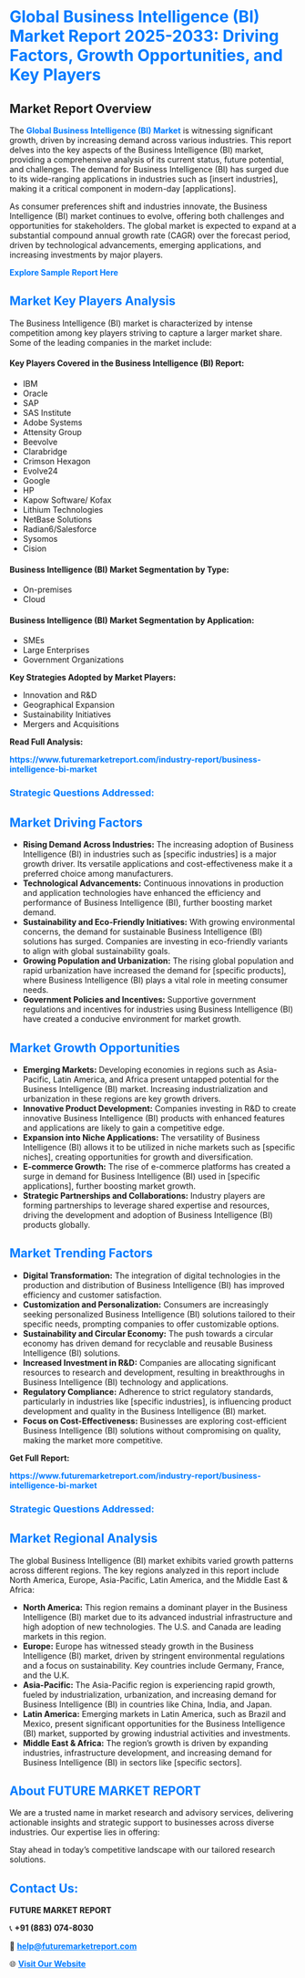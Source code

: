 <h1 style="color: #007BFF;">Global Business Intelligence (BI) Market Report 2025-2033: Driving Factors, Growth Opportunities, and Key Players</h1>

<section id="overview">
<h2>Market Report Overview</h2>
<p>The <a href="https://www.futuremarketreport.com/industry-report/business-intelligence-bi-market" style="color: #007BFF; text-decoration: none;"><strong>Global Business Intelligence (BI) Market</strong></a> is witnessing significant growth, driven by increasing demand across various industries. This report delves into the key aspects of the Business Intelligence (BI) market, providing a comprehensive analysis of its current status, future potential, and challenges. The demand for Business Intelligence (BI) has surged due to its wide-ranging applications in industries such as [insert industries], making it a critical component in modern-day [applications].</p>
<p>As consumer preferences shift and industries innovate, the Business Intelligence (BI) market continues to evolve, offering both challenges and opportunities for stakeholders. The global market is expected to expand at a substantial compound annual growth rate (CAGR) over the forecast period, driven by technological advancements, emerging applications, and increasing investments by major players.</p>
</section>

<section id="overview">
<p><a href="https://www.futuremarketreport.com/request-sample/reportId=108437" style="color: #007BFF; text-decoration: none;"><strong>Explore Sample Report Here</strong></a></p>
</section>

<section id="key-players">
<h2 style="color: #007BFF;">Market Key Players Analysis</h2>
<p>The Business Intelligence (BI) market is characterized by intense competition among key players striving to capture a larger market share. Some of the leading companies in the market include:</p>
<h4>Key Players Covered in the Business Intelligence (BI) Report:</h4>
<ul><li>IBM</li><li>Oracle</li><li>SAP</li><li>SAS Institute</li><li>Adobe Systems</li><li>Attensity Group</li><li>Beevolve</li><li>Clarabridge</li><li>Crimson Hexagon</li><li>Evolve24</li><li>Google</li><li>HP</li><li>Kapow Software/ Kofax</li><li>Lithium Technologies</li><li>NetBase Solutions</li><li>Radian6/Salesforce</li><li>Sysomos</li><li>Cision</li></ul>
<h4>Business Intelligence (BI) Market Segmentation by Type:</h4>
<ul><li>On-premises</li><li>Cloud</li></ul>

<h4>Business Intelligence (BI) Market Segmentation by Application:</h4>
<ul><li>SMEs</li><li>Large Enterprises</li><li>Government Organizations</li></ul>
<p><strong>Key Strategies Adopted by Market Players:</strong></p>
<ul>
<li>Innovation and R&D</li>
<li>Geographical Expansion</li>
<li>Sustainability Initiatives</li>
<li>Mergers and Acquisitions</li>
</ul>
</section>

<section>
<p><strong>Read Full Analysis: </strong></p><a href="https://www.futuremarketreport.com/industry-report/business-intelligence-bi-market" style="color: #007BFF; text-decoration: none;"><strong>https://www.futuremarketreport.com/industry-report/business-intelligence-bi-market</strong></a>
<h3 style="color: #007BFF;">Strategic Questions Addressed:</h3>
</section>

<section id="driving-factors">
<h2 style="color: #007BFF;">Market Driving Factors</h2>
<ul>
<li><strong>Rising Demand Across Industries:</strong> The increasing adoption of Business Intelligence (BI) in industries such as [specific industries] is a major growth driver. Its versatile applications and cost-effectiveness make it a preferred choice among manufacturers.</li>
<li><strong>Technological Advancements:</strong> Continuous innovations in production and application technologies have enhanced the efficiency and performance of Business Intelligence (BI), further boosting market demand.</li>
<li><strong>Sustainability and Eco-Friendly Initiatives:</strong> With growing environmental concerns, the demand for sustainable Business Intelligence (BI) solutions has surged. Companies are investing in eco-friendly variants to align with global sustainability goals.</li>
<li><strong>Growing Population and Urbanization:</strong> The rising global population and rapid urbanization have increased the demand for [specific products], where Business Intelligence (BI) plays a vital role in meeting consumer needs.</li>
<li><strong>Government Policies and Incentives:</strong> Supportive government regulations and incentives for industries using Business Intelligence (BI) have created a conducive environment for market growth.</li>
</ul>
</section>

<section id="growth-opportunities">
<h2 style="color: #007BFF;">Market Growth Opportunities</h2>
<ul>
<li><strong>Emerging Markets:</strong> Developing economies in regions such as Asia-Pacific, Latin America, and Africa present untapped potential for the Business Intelligence (BI) market. Increasing industrialization and urbanization in these regions are key growth drivers.</li>
<li><strong>Innovative Product Development:</strong> Companies investing in R&D to create innovative Business Intelligence (BI) products with enhanced features and applications are likely to gain a competitive edge.</li>
<li><strong>Expansion into Niche Applications:</strong> The versatility of Business Intelligence (BI) allows it to be utilized in niche markets such as [specific niches], creating opportunities for growth and diversification.</li>
<li><strong>E-commerce Growth:</strong> The rise of e-commerce platforms has created a surge in demand for Business Intelligence (BI) used in [specific applications], further boosting market growth.</li>
<li><strong>Strategic Partnerships and Collaborations:</strong> Industry players are forming partnerships to leverage shared expertise and resources, driving the development and adoption of Business Intelligence (BI) products globally.</li>
</ul>
</section>

<section id="trending-factors">
<h2 style="color: #007BFF;">Market Trending Factors</h2>
<ul>
<li><strong>Digital Transformation:</strong> The integration of digital technologies in the production and distribution of Business Intelligence (BI) has improved efficiency and customer satisfaction.</li>
<li><strong>Customization and Personalization:</strong> Consumers are increasingly seeking personalized Business Intelligence (BI) solutions tailored to their specific needs, prompting companies to offer customizable options.</li>
<li><strong>Sustainability and Circular Economy:</strong> The push towards a circular economy has driven demand for recyclable and reusable Business Intelligence (BI) solutions.</li>
<li><strong>Increased Investment in R&D:</strong> Companies are allocating significant resources to research and development, resulting in breakthroughs in Business Intelligence (BI) technology and applications.</li>
<li><strong>Regulatory Compliance:</strong> Adherence to strict regulatory standards, particularly in industries like [specific industries], is influencing product development and quality in the Business Intelligence (BI) market.</li>
<li><strong>Focus on Cost-Effectiveness:</strong> Businesses are exploring cost-efficient Business Intelligence (BI) solutions without compromising on quality, making the market more competitive.</li>
</ul>
</section>

<section>
<p><strong>Get Full Report: </strong></p><a href="https://www.futuremarketreport.com/industry-report/business-intelligence-bi-market" style="color: #007BFF; text-decoration: none;"><strong>https://www.futuremarketreport.com/industry-report/business-intelligence-bi-market</strong></a>
<h3 style="color: #007BFF;">Strategic Questions Addressed:</h3>
</section>


<section id="regional-analysis">
<h2 style="color: #007BFF;">Market Regional Analysis</h2>
<p>The global Business Intelligence (BI) market exhibits varied growth patterns across different regions. The key regions analyzed in this report include North America, Europe, Asia-Pacific, Latin America, and the Middle East & Africa:</p>
<ul>
<li><strong>North America:</strong> This region remains a dominant player in the Business Intelligence (BI) market due to its advanced industrial infrastructure and high adoption of new technologies. The U.S. and Canada are leading markets in this region.</li>
<li><strong>Europe:</strong> Europe has witnessed steady growth in the Business Intelligence (BI) market, driven by stringent environmental regulations and a focus on sustainability. Key countries include Germany, France, and the U.K.</li>
<li><strong>Asia-Pacific:</strong> The Asia-Pacific region is experiencing rapid growth, fueled by industrialization, urbanization, and increasing demand for Business Intelligence (BI) in countries like China, India, and Japan.</li>
<li><strong>Latin America:</strong> Emerging markets in Latin America, such as Brazil and Mexico, present significant opportunities for the Business Intelligence (BI) market, supported by growing industrial activities and investments.</li>
<li><strong>Middle East & Africa:</strong> The region’s growth is driven by expanding industries, infrastructure development, and increasing demand for Business Intelligence (BI) in sectors like [specific sectors].</li>
</ul>
</section>

<footer>
<h2 style="color: #007BFF;">About FUTURE MARKET REPORT</h2>
<p>We are a trusted name in market research and advisory services, delivering actionable insights and strategic support to businesses across diverse industries. Our expertise lies in offering:</p>

<p>Stay ahead in today’s competitive landscape with our tailored research solutions.</p>

<h2 style="color: #007BFF;">Contact Us:</h2>
<p><strong>FUTURE MARKET REPORT</strong></p>
<p>📞 <strong>+91 (883) 074-8030</strong></p>
<p>📧 <strong><a href="mailto:help@futuremarketreport.com" style="color: #007BFF;">help@futuremarketreport.com</a></strong></p>
<p>🌐 <strong><a href="https://www.futuremarketreport.com/" style="color: #007BFF;">Visit Our Website</a></strong></p>
</footer>